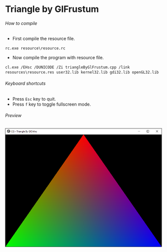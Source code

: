 Triangle by GlFrustum
=====================

###### How to compile

- First compile the resource file.

```
rc.exe resource\resource.rc
```

- Now compile the program with resource file.

```
cl.exe /EHsc /DUNICODE /Zi triangleByGlFrustum.cpp /link resources\resource.res user32.lib kernel32.lib gdi32.lib openGL32.lib
```

###### Keyboard shortcuts
- Press ```Esc``` key to quit.
- Press ```f``` key to toggle fullscreen mode.

###### Preview
![triangleByGlFrustum][triangleByGlFrustum-image]

<!-- Image declaration -->

[triangleByGlFrustum-image]: ./preview/triangleByGlFrustum.png "OpenGL Triangle"
